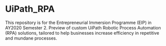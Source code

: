 # UiPath_RPA
This repository is for the Entrepreneurial Immersion Programme (EIP) in AY2020 Semester 2.
Preview of custom UiPath Robotic Process Automation (RPA) solutions, tailored to help businesses increase efficiency in repetitive and mundane processes.
